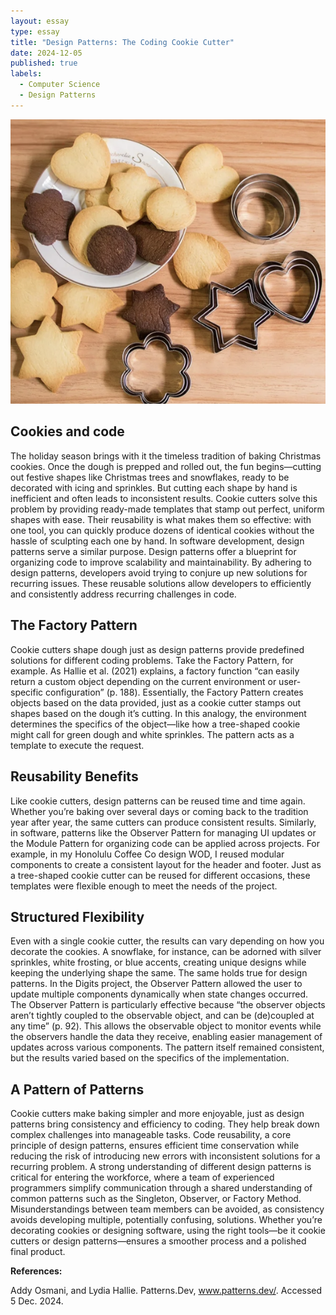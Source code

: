 ```yaml
---
layout: essay
type: essay
title: "Design Patterns: The Coding Cookie Cutter"
date: 2024-12-05
published: true
labels:
  - Computer Science
  - Design Patterns
---
```


![Cookie Cutters](../img/CookieCutters.jpeg)


## Cookies and code
The holiday season brings with it the timeless tradition of baking Christmas cookies. Once the dough is prepped and rolled out, the fun begins—cutting out festive shapes like Christmas trees and snowflakes, ready to be decorated with icing and sprinkles. But cutting each shape by hand is inefficient and often leads to inconsistent results. Cookie cutters solve this problem by providing ready-made templates that stamp out perfect, uniform shapes with ease. Their reusability is what makes them so effective: with one tool, you can quickly produce dozens of identical cookies without the hassle of sculpting each one by hand. In software development, design patterns serve a similar purpose. Design patterns offer a blueprint for organizing code to improve scalability and maintainability. By adhering to design patterns, developers avoid trying to conjure up new solutions for recurring issues. These reusable solutions allow developers to efficiently and consistently address recurring challenges in code.

## The Factory Pattern 
Cookie cutters shape dough just as design patterns provide predefined solutions for different coding problems. Take the Factory Pattern, for example. As Hallie et al. (2021) explains, a factory function “can easily return a custom object depending on the current environment or user-specific configuration” (p. 188). Essentially, the Factory Pattern creates objects based on the data provided, just as a cookie cutter stamps out shapes based on the dough it’s cutting. In this analogy, the environment determines the specifics of the object—like how a tree-shaped cookie might call for green dough and white sprinkles. The pattern acts as a template to execute the request.

## Reusability Benefits  
Like cookie cutters, design patterns can be reused time and time again. Whether you’re baking over several days or coming back to the tradition year after year, the same cutters can produce consistent results. Similarly, in software, patterns like the Observer Pattern for managing UI updates or the Module Pattern for organizing code can be applied across projects. For example, in my Honolulu Coffee Co design WOD, I reused modular components to create a consistent layout for the header and footer. Just as a tree-shaped cookie cutter can be reused for different occasions, these templates were flexible enough to meet the needs of the project.

## Structured Flexibility  
Even with a single cookie cutter, the results can vary depending on how you decorate the cookies. A snowflake, for instance, can be adorned with silver sprinkles, white frosting, or blue accents, creating unique designs while keeping the underlying shape the same. The same holds true for design patterns. In the Digits project, the Observer Pattern allowed the user to update multiple components dynamically when state changes occurred. The Observer Pattern is particularly effective because “the observer objects aren’t tightly coupled to the observable object, and can be (de)coupled at any time” (p. 92). This allows the observable object to monitor events while the observers handle the data they receive, enabling easier management of updates across various components. The pattern itself remained consistent, but the results varied based on the specifics of the implementation.

## A Pattern of Patterns  
Cookie cutters make baking simpler and more enjoyable, just as design patterns bring consistency and efficiency to coding. They help break down complex challenges into manageable tasks. Code reusability, a core principle of design patterns, ensures efficient time conservation while reducing the risk of introducing new errors with inconsistent solutions for a recurring problem. A strong understanding of different design patterns is critical for entering the workforce, where a team of experienced programmers simplify communication through a shared understanding of common patterns such as the Singleton, Observer, or Factory Method. Misunderstandings between team members can be avoided, as consistency avoids developing multiple, potentially confusing, solutions. Whether you’re decorating cookies or designing software, using the right tools—be it cookie cutters or design patterns—ensures a smoother process and a polished final product.

**References:**  

Addy Osmani, and Lydia Hallie. Patterns.Dev, www.patterns.dev/. Accessed 5 Dec. 2024.
